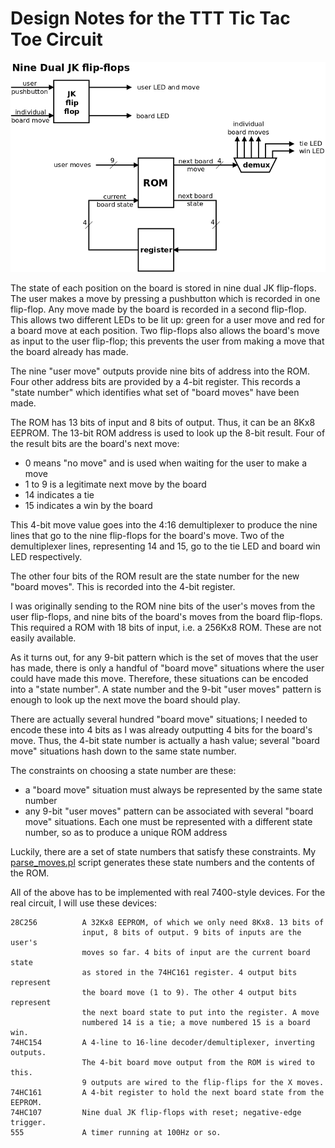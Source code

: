 # Design Notes for the TTT Tic Tac Toe Circuit

![](Figs/design_diagram.png)

The state of each position on the board is stored in nine dual JK flip-flops.
The user makes a move by pressing a pushbutton which is recorded in one
flip-flop. Any move made by the board is recorded in a second flip-flop.
This allows two different LEDs to be lit up: green for a user move and red
for a board move at each position. Two flip-flops also allows the board's
move as input to the user flip-flop; this prevents the user from making a
move that the board already has made.

The nine "user move" outputs provide nine bits of address into the ROM.
Four other address bits are provided by a 4-bit register. This records
a "state number" which identifies what set of "board moves" have been
made.

The ROM has 13 bits of input and 8 bits of output. Thus, it can be an 8Kx8
EEPROM. The 13-bit ROM address is used to look up the 8-bit result. Four of the
result bits are the board's next move:

 + 0 means "no move" and is used when waiting for the user to make a move
 + 1 to 9 is a legitimate next move by the board
 + 14 indicates a tie
 + 15 indicates a win by the board

This 4-bit move value goes into the 4:16 demultiplexer to produce the nine
lines that go to the nine flip-flops for the board's move. Two of the
demultiplexer lines, representing 14 and 15, go to the tie LED and board
win LED respectively.

The other four bits of the ROM result are the state number for the new
"board moves". This is recorded into the 4-bit register.

I was originally sending to the ROM nine bits of the user's moves from the user
flip-flops, and  nine bits of the board's moves from the board flip-flops.
This required a ROM with 18 bits of input, i.e. a 256Kx8 ROM. These are not
easily available.

As it turns out, for any 9-bit pattern which is the set of moves that the
user has made, there is only a handful of "board move" situations where
the user could have made this move. Therefore, these situations can be
encoded into a "state number". A state number and the 9-bit "user moves"
pattern is enough to look up the next move the board should play.

There are actually several hundred "board move" situations; I needed
to encode these into 4 bits as I was already outputting 4 bits for the
board's move. Thus, the 4-bit state number is actually a hash value;
several "board move" situations hash down to the same state number.

The constraints on choosing a state number are these:

 + a "board move" situation must always be represented by the same state number
 + any 9-bit "user moves" pattern can be associated with several
   "board move" situations. Each one must be represented with a different
   state number, so as to produce a unique ROM address

Luckily, there are a set of state numbers that satisfy these constraints.
My [parse_moves.pl](parse_moves.pl) script generates these state numbers
and the contents of the ROM.

All of the above has to be implemented with real 7400-style devices.
For the real circuit, I will use these devices:

```
28C256          A 32Kx8 EEPROM, of which we only need 8Kx8. 13 bits of
                input, 8 bits of output. 9 bits of inputs are the user's
                moves so far. 4 bits of input are the current board state
                as stored in the 74HC161 register. 4 output bits represent
                the board move (1 to 9). The other 4 output bits represent
                the next board state to put into the register. A move
                numbered 14 is a tie; a move numbered 15 is a board win.
74HC154         A 4-line to 16-line decoder/demultiplexer, inverting outputs.
                The 4-bit board move output from the ROM is wired to this.
                9 outputs are wired to the flip-flips for the X moves.
74HC161         A 4-bit register to hold the next board state from the EEPROM.
74HC107         Nine dual JK flip-flops with reset; negative-edge trigger.
555             A timer running at 100Hz or so.
```
